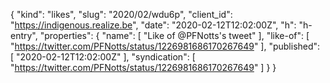 {
  "kind": "likes",
  "slug": "2020/02/wdu6p",
  "client_id": "https://indigenous.realize.be",
  "date": "2020-02-12T12:02:00Z",
  "h": "h-entry",
  "properties": {
    "name": [
      "Like of @PFNotts's tweet"
    ],
    "like-of": [
      "https://twitter.com/PFNotts/status/1226981686170267649"
    ],
    "published": [
      "2020-02-12T12:02:00Z"
    ],
    "syndication": [
      "https://twitter.com/PFNotts/status/1226981686170267649"
    ]
  }
}
